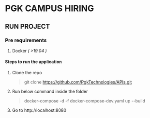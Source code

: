 # PGK CAMPUS HIRING

## RUN PROJECT

### Pre requirements

1. Docker _( >19.04 )_

#### Steps to run the application

1. Clone the repo
   > git clone https://github.com/PgkTechnologies/APIs.git
2. Run below command inside the folder
   > docker-compose -d -f docker-compose-dev.yaml up --build
3. Go to http://localhost:8080
